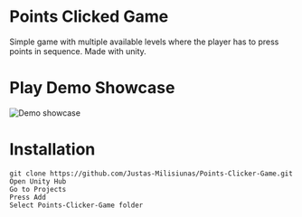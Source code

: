 # Points Clicked Game

Simple game with multiple available levels where the player has to press points in sequence. Made with unity.


# Play Demo Showcase

![Demo showcase](https://i.imgur.com/HxTOJ1J.gif)

# Installation

    git clone https://github.com/Justas-Milisiunas/Points-Clicker-Game.git
	Open Unity Hub
	Go to Projects
	Press Add
	Select Points-Clicker-Game folder
